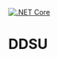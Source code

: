 [![.NET Core](https://github.com/devlevinspuhl/DDSU/actions/workflows/ci.yml/badge.svg)](https://github.com/devlevinspuhl/DDSU/actions/workflows/ci.yml)

# DDSU
